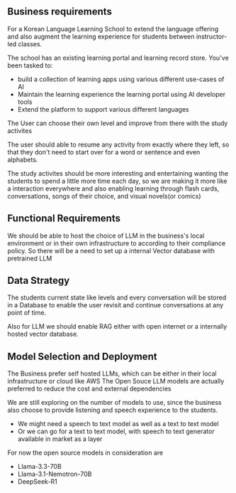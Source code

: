 ## Business requirements

For a Korean Language Learning School to extend the language offering and also augment the learning experience for students between instructor-led classes.

The school has an existing learning portal and learning record store. 
You've been tasked to:
- build a collection of learning apps using various different use-cases of AI
- Maintain the learning experience the learning portal using AI developer tools
- Extend the platform to support various different languages

The User can choose their own level and improve from there with the study activites

The user should able to resume any activity from exactly where they left, so that they don't need to start over for a word or sentence  and even alphabets.

The study activites should be more interesting and entertaining wanting the students to spend a little more time each day, so we are making it more like a interaction everywhere and also enabling learning through flash cards, conversations, songs of their choice, and visual novels(or comics)

## Functional Requirements

We should be able to host the choice of LLM in the business's local environment or in their own infrastructure to according to their compliance policy. So there will be a need to set up a internal Vector database with pretrained LLM 

## Data Strategy

The students current state like levels and every conversation will be stored in a Database to enable the user revisit and continue conversations at any point of time.

Also for LLM we should enable RAG either with open internet or a internally hosted vector database.

## Model Selection and Deployment

The Business prefer self hosted LLMs, which can be either in their local infrastructure or cloud like AWS
The Open Souce LLM models are actually preferred to reduce the cost and external dependencies

We are still exploring on the number of models to use, since the business also choose to provide listening and speech experience to the students. 
- We might need a speech to text model as well as a text to text model
- Or we can go for a text to text model, with speech to text generator available in market as a layer

For now the open source models in consideration are
- Llama-3.3-70B
- Llama-3.1-Nemotron-70B
- DeepSeek-R1